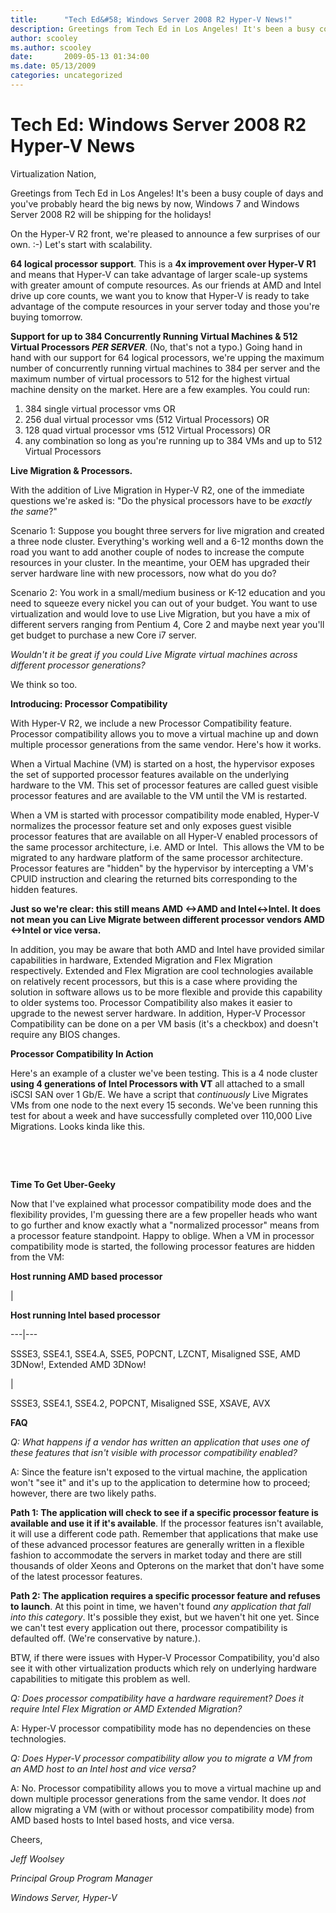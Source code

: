 ```yaml
---
title:      "Tech Ed&#58; Windows Server 2008 R2 Hyper-V News!"
description: Greetings from Tech Ed in Los Angeles! It's been a busy couple of days.
author: scooley
ms.author: scooley
date:       2009-05-13 01:34:00
ms.date: 05/13/2009
categories: uncategorized
---
```

# Tech Ed: Windows Server 2008 R2 Hyper-V News

Virtualization Nation,

Greetings from Tech Ed in Los Angeles! It's been a busy couple of days and you've probably heard the big news by now, Windows 7 and Windows Server 2008 R2 will be shipping for the holidays!

On the Hyper-V R2 front, we're pleased to announce a few surprises of our own. :-) Let's start with scalability.

**64 logical processor support**. This is a **4x improvement over Hyper-V R1** and means that Hyper-V can take advantage of larger scale-up systems with greater amount of compute resources. As our friends at AMD and Intel drive up core counts, we want you to know that Hyper-V is ready to take advantage of the compute resources in your server today and those you're buying tomorrow.

**Support for up to 384 Concurrently Running Virtual Machines & 512 Virtual Processors _PER SERVER_**. (No, that's not a typo.) Going hand in hand with our support for 64 logical processors, we're upping the maximum number of concurrently running virtual machines to 384 per server and the maximum number of virtual processors to 512 for the highest virtual machine density on the market. Here are a few examples. You could run:

  1. 384 single virtual processor vms OR
  2. 256 dual virtual processor vms (512 Virtual Processors) OR
  3. 128 quad virtual processor vms (512 Virtual Processors) OR
  4. any combination so long as you're running up to 384 VMs and up to 512 Virtual Processors



**Live Migration & Processors.**

With the addition of Live Migration in Hyper-V R2, one of the immediate questions we're asked is: "Do the physical processors have to be _exactly the same_?"

Scenario 1: Suppose you bought three servers for live migration and created a three node cluster. Everything's working well and a 6-12 months down the road you want to add another couple of nodes to increase the compute resources in your cluster. In the meantime, your OEM has upgraded their server hardware line with new processors, now what do you do?

Scenario 2: You work in a small/medium business or K-12 education and you need to squeeze every nickel you can out of your budget. You want to use virtualization and would love to use Live Migration, but you have a mix of different servers ranging from Pentium 4, Core 2 and maybe next year you'll get budget to purchase a new Core i7 server.

_Wouldn't it be great if you could Live Migrate virtual machines across different processor generations?_

We think so too.

**Introducing: Processor Compatibility**

With Hyper-V R2, we include a new Processor Compatibility feature. Processor compatibility allows you to move a virtual machine up and down multiple processor generations from the same vendor. Here's how it works.

When a Virtual Machine (VM) is started on a host, the hypervisor exposes the set of supported processor features available on the underlying hardware to the VM. This set of processor features are called guest visible processor features and are available to the VM until the VM is restarted. 

When a VM is started with processor compatibility mode enabled, Hyper-V normalizes the processor feature set and only exposes guest visible processor features that are available on all Hyper-V enabled processors of the same processor architecture, i.e. AMD or Intel.  This allows the VM to be migrated to any hardware platform of the same processor architecture. Processor features are "hidden" by the hypervisor by intercepting a VM's CPUID instruction and clearing the returned bits corresponding to the hidden features.

__Just so we're clear: this still means AMD <->AMD and Intel<->Intel. It does **not** mean you can Live Migrate between different processor vendors AMD <->Intel or vice versa.__

In addition, you may be aware that both AMD and Intel have provided similar capabilities in hardware, Extended Migration and Flex Migration respectively. Extended and Flex Migration are cool technologies available on relatively recent processors, but this is a case where providing the solution in software allows us to be more flexible and provide this capability to older systems too. Processor Compatibility also makes it easier to upgrade to the newest server hardware. In addition, Hyper-V Processor Compatibility can be done on a per VM basis (it's a checkbox) and doesn't require any BIOS changes.



**Processor Compatibility In Action**

Here's an example of a cluster we've been testing. This is a 4 node cluster **using 4 generations of Intel Processors with VT** all attached to a small iSCSI SAN over 1 Gb/E. We have a script that _continuously_ Live Migrates VMs from one node to the next every 15 seconds. We've been running this test for about a week and have successfully completed over 110,000 Live Migrations. Looks kinda like this.

 

 

**Time To Get Uber-Geeky**

Now that I've explained what processor compatibility mode does and the flexibility provides, I'm guessing there are a few propeller heads who want to go further and know exactly what a "normalized processor" means from a processor feature standpoint. Happy to oblige. When a VM in processor compatibility mode is started, the following processor features are hidden from the VM:

**Host running AMD based processor**

| 

**Host running Intel based processor**  
  
---|---  
  
SSSE3, SSE4.1, SSE4.A, SSE5, POPCNT, LZCNT, Misaligned SSE, AMD 3DNow!, Extended AMD 3DNow!

| 

SSSE3, SSE4.1, SSE4.2, POPCNT, Misaligned SSE, XSAVE, AVX  
  
**FAQ**

_Q: What happens if a vendor has written an application that uses one of these features that isn't visible with processor compatibility enabled?_

A: Since the feature isn't exposed to the virtual machine, the application won't "see it" and it's up to the application to determine how to proceed; however, there are two likely paths.

**Path 1: The application will check to see if a specific processor feature is available and use it if it's available**. If the processor features isn't available, it will use a different code path. Remember that applications that make use of these advanced processor features are generally written in a flexible fashion to accommodate the servers in market today and there are still thousands of older Xeons and Opterons on the market that don't have some of the latest processor features.

**Path 2: The application requires a specific processor feature and refuses to launch**. At this point in time, we haven't found _any application that fall into this category_. It's possible they exist, but we haven't hit one yet. Since we can't test every application out there, processor compatibility is defaulted off. (We're conservative by nature.).

BTW, if there were issues with Hyper-V Processor Compatibility, you'd also see it with other virtualization products which rely on underlying hardware capabilities to mitigate this problem as well.

_Q: Does processor compatibility have a hardware requirement? Does it require Intel Flex Migration or AMD Extended Migration?_

A: Hyper-V processor compatibility mode has no dependencies on these technologies.

_Q: Does Hyper-V processor compatibility allow you to migrate a VM from an AMD host to an Intel host and vice versa?_

A: No. Processor compatibility allows you to move a virtual machine up and down multiple processor generations from the same vendor. It does _not_ allow migrating a VM (with or without processor compatibility mode) from AMD based hosts to Intel based hosts, and vice versa. 

Cheers,

_Jeff Woolsey_

_Principal Group Program Manager_

_Windows Server, Hyper-V_
